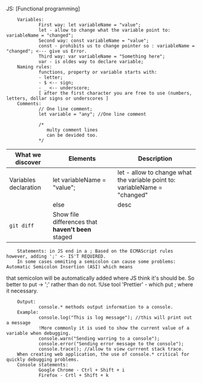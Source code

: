 JS: [Functional programming]

        Variables:
                First way: let variableName = "value";
                let - allow to change what the variable point to: variableName = "changed";
                Second way: const variableName = "value";
                const - prohibits us to change pointer so : variableName = "changed"; <--- give us Error.
                Third way: var variableName = "Something here";
                var - is oldes way to declare variable;
        Naming rules:
                functions, property or variable starts with:
                - letter;
                - $ <-- sign;
                - _ <-- underscore; 
                [ after the first character you are free to use (numbers, letters, dollar signs or underscores ]
        Comments:
                // One line comment;
                let variable = "any"; //One line comment

                /* 
                   multy comment lines
                   can be devided too.
                */


| What we discover | Elements |Description |
| --- | --- | ---|
| Variables declaration | let variableName = "value"; | let - allow to change what the variable point to: variableName = "changed" |
|| else | desc |
| `git diff` | Show file differences that **haven't been** staged |

        Statements: in JS end in a ; Based on the ECMAScript rules however, adding ';' <- IS'T REQUIRED.
        In some cases ommiting a semicolon can cause some problems: Automatic Semicolon Insertion (ASI) which means
 that semicolon will be automatically added where JS think it's should be. So better to put -> ';' rather than do not.
!Use tool 'Prettier' - which put ; where it necessary.

        Output:
                console.* methods output information to a console. 
        Example: 
                console.log("This is log message"); //this will print out a message 
                !More commonly it is used to show the current value of a variable when debugging.
                console.warn("Sending warring to a console");
                console.error("Sending error message to the console");
                console.trace(); //allow to view currrent stack trace.
        When creating web application, the use of console.* critical for quickly debugging problems.
        Console statements:
                Google Chrome - Ctrl + Shift + i
                Firefox - Crtl + Shift + k


